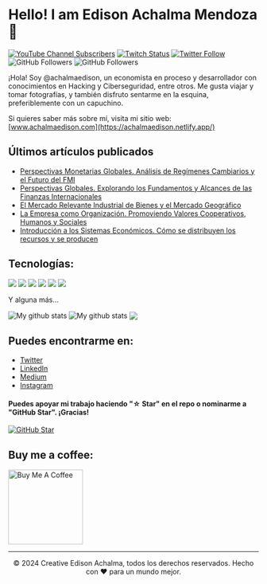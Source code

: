 
<!--
**achalmed/achalmed** is a ✨ _special_ ✨ repository because its `README.md` (this file) appears on your GitHub profile.

Here are some ideas to get you started:

- 🔭 I’m currently working on ...
- 🌱 I’m currently learning ...
- 👯 I’m looking to collaborate on ...
- 🤔 I’m looking for help with ...
- 💬 Ask me about ...
- 📫 How to reach me: ...
- 😄 Pronouns: ...
- ⚡ Fun fact: ...
-->
# Hello! I am Edison Achalma Mendoza 👋
[![YouTube Channel Subscribers](https://img.shields.io/youtube/channel/subscribers/UCQmDANK_J7UcHUd31lGAUjw?style=social)](https://www.youtube.com/channel/UCQmDANK_J7UcHUd31lGAUjw)
[![Twitch Status](https://img.shields.io/twitch/status/achalmaedison?style=social)](https://www.twitch.tv/achalmaedison)
[![Twitter Follow](https://img.shields.io/twitter/follow/achalmaedison?style=social)](https://twitter.com/achalmaedison)
![GitHub Followers](https://img.shields.io/github/followers/achalmed?style=social)
![GitHub Followers](https://img.shields.io/github/stars/achalmed?style=social)

¡Hola! Soy @achalmaedison, un economista en proceso y desarrollador con conocimientos en Hacking y Ciberseguridad, entre otros. Me gusta viajar y tomar fotografías, y también disfruto sentarme en la esquina, preferiblemente con un capuchino.

Si quieres saber más sobre mí, visita mi sitio web: [www.achalmaedison.com](https://achalmaedison.netlify.app/)

## Últimos artículos publicados

- [Perspectivas Monetarias Globales. Análisis de Regímenes Cambiarios y el Futuro del FMI](https://achalmaedison.netlify.app//docs/blog/posts/2023-06-17-sistema-monetario-internacional-fi2)
- [Perspectivas Globales. Explorando los Fundamentos y Alcances de las Finanzas Internacionales](https://achalmaedison.netlify.app//docs/blog/posts/2023-06-16-globalizacion-finanzas-internacionales-fi1)
- [El Mercado Relevante Industrial de Bienes y el Mercado Geográfico](https://achalmaedison.netlify.app//docs/blog/posts/2023-06-15-mercado-relevante-oi-cap-2)
- [La Empresa como Organización. Promoviendo Valores Cooperativos, Humanos y Sociales](https://achalmaedison.netlify.app//docs/blog/posts/2023-06-13-empresa-como-organizacion)
- [Introducción a los Sistemas Económicos. Cómo se distribuyen los recursos y se producen](https://achalmaedison.netlify.app//docs/blog/posts/2023-06-13-sistemas-economicos)
## Tecnologías:
<p>
  <img src="https://img.shields.io/badge/Python-3776AB?style=for-the-badge&logo=python&logoColor=white" />
  <img src="https://img.shields.io/badge/HTML5-E34F26?style=for-the-badge&logo=html5&logoColor=white" />
  <img src="https://img.shields.io/badge/CSS3-1572B6?style=for-the-badge&logo=css3&logoColor=white" />
  <img src="https://img.shields.io/badge/JavaScript-323330?style=for-the-badge&logo=javascript&logoColor=F7DF1E" />
  <img src="https://img.shields.io/badge/Node.js-339933?style=for-the-badge&logo=nodedotjs&logoColor=white" />
  <img src="https://img.shields.io/badge/MySQL-00000F?style=for-the-badge&logo=mysql&logoColor=white" />
</p>

Y alguna más...

<img align="center" src="https://github-readme-streak-stats.herokuapp.com?user=achalmed&theme=vue-dark&hide_border=true&date_format=M%20j%5B%2C%20Y%5D" alt="My github stats" />

<img align="center" src="https://github-readme-stats.vercel.app/api?username=achalmed&show_icons=true&include_all_commits=true&theme=cobalt&hide_border=true" alt="My github stats" /> 

<img align="center" src="https://github-readme-stats.vercel.app/api/top-langs/?username=achalmed&layout=compact&theme=cobalt&hide_border=true" />

## Puedes encontrarme en:

- [Twitter](https://twitter.com/achalmaedison)
- [LinkedIn](https://www.linkedin.com/in/achalmaedison/)
- [Medium](https://medium.com/@achalmaedison)
- [Instagram](https://www.instagram.com/achalmaedison/)

#### Puedes apoyar mi trabajo haciendo "☆ Star" en el repo o nominarme a "GitHub Star". ¡Gracias!

[![GitHub Star](https://img.shields.io/badge/GitHub-Nominar_a_star-yellow?style=for-the-badge&logo=github&logoColor=white&labelColor=101010)](https://stars.github.com/nominate/)

## Buy me a coffee:
<a href="https://www.buymeacoffee.com/achalmaedison" target="_blank"><img src="https://cdn.buymeacoffee.com/buttons/v2/default-red.png" alt="Buy Me A Coffee" width="150" ></a>

---
<p align="center"> © 2024 Creative Edison Achalma, todos los derechos reservados. Hecho con ❤️ para un mundo mejor.</p>
